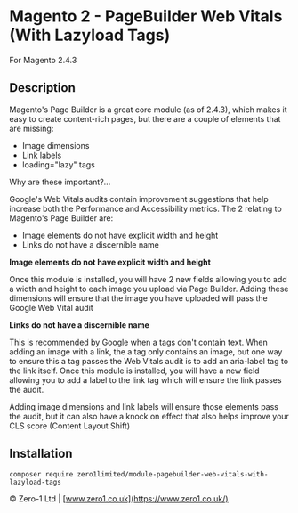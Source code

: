# Magento 2 - PageBuilder Web Vitals (With Lazyload Tags)

For Magento 2.4.3

## Description

Magento's Page Builder is a great core module (as of 2.4.3), which makes it easy to create content-rich pages, but there are a couple of elements that are missing:

- Image dimensions
- Link labels
- loading="lazy" tags

Why are these important?...

Google's Web Vitals audits contain improvement suggestions that help increase both the Performance and Accessibility metrics. The 2 relating to Magento's Page Builder are:

- Image elements do not have explicit width and height
- Links do not have a discernible name

**Image elements do not have explicit width and height**

Once this module is installed, you will have 2 new fields allowing you to add a width and height to each image you upload via Page Builder. Adding these dimensions will ensure that the image you have uploaded will pass the Google Web Vital audit

**Links do not have a discernible name**

This is recommended by Google when a tags don't contain text. When adding an image with a link, the a tag only contains an image, but one way to ensure this a tag passes the Web Vitals audit is to add an aria-label tag to the link itself.
Once this module is installed, you will have a new field allowing you to add a label to the link tag which will ensure the link passes the audit.

Adding image dimensions and link labels will ensure those elements pass the audit, but it can also have a knock on effect that also helps improve your CLS score (Content Layout Shift)

## Installation

```
composer require zero1limited/module-pagebuilder-web-vitals-with-lazyload-tags
```

© Zero-1 Ltd | [www.zero1.co.uk](https://www.zero1.co.uk/)
